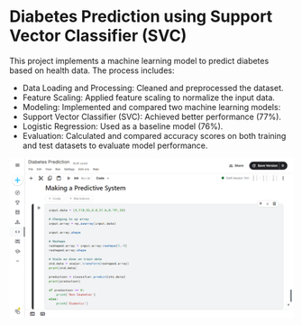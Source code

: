 # Diabetes Prediction using Support Vector Classifier (SVC)
This project implements a machine learning model to predict diabetes based on health data. The process includes:

* Data Loading and Processing: Cleaned and preprocessed the dataset.
* Feature Scaling: Applied feature scaling to normalize the input data.
* Modeling: Implemented and compared two machine learning models:
* Support Vector Classifier (SVC): Achieved better performance (77%).
* Logistic Regression: Used as a baseline model (76%).
* Evaluation: Calculated and compared accuracy scores on both training and test datasets to evaluate model performance.

![Predictive System](./Predictive%20System.png)
